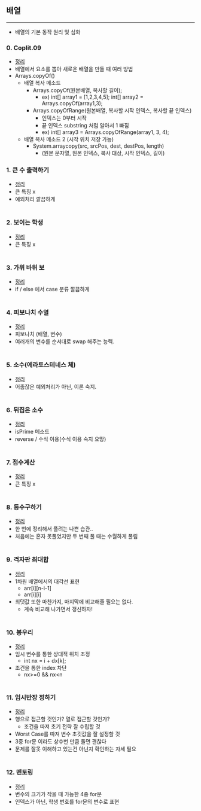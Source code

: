 ## 배열
-----------------------------------------------------
- 배열의 기본 동작 원리 및 심화

### 0. Coplit.09
- [정리](https://github.com/ssu18/TIL/blob/main/Problem%20Solving/Inflearn/Array/Coplit.09.md)
- 배열에서 요소를 뽑아 새로운 배열을 만들 때 여러 방법
- Arrays.copyOf()
  - 배열 복사 메소드
    - Arrays.copyOf(원본배열, 복사할 길이);
      - ex) int[] array1 = [1,2,3,4,5]; int[] array2 = Arrays.copyOf(array1,3);
    - Arrays.copyOfRange(원본배열, 복사할 시작 인덱스, 복사할 끝 인덱스)
      - 인덱스는 0부터 시작
      - 끝 인덱스 substring 처럼 알아서 1 빠짐
      - ex) int[] array3 = Arrays.copyOfRange(array1, 3, 4);
  - 배열 복사 메소드 2 (시작 위치 저장 가능)
    - System.arraycopy(src, srcPos, dest, destPos, length)
      - (원본 문자열, 원본 인덱스, 복사 대상, 시작 인덱스, 길이)

### 1. 큰 수 출력하기
- [정리](https://github.com/ssu18/TIL/blob/main/Problem%20Solving/Inflearn/Array/P1.md)
- 큰 특징 x
- 예외처리 깔끔하게
<br><br>

### 2. 보이는 학생
- [정리](https://github.com/ssu18/TIL/blob/main/Problem%20Solving/Inflearn/Array/P2.md)
- 큰 특징 x
<br><br>

### 3. 가위 바위 보
- [정리](https://github.com/ssu18/TIL/blob/main/Problem%20Solving/Inflearn/Array/P3.md)
- if / else 에서 case 분류 깔끔하게
<br><br>

### 4. 피보나치 수열
- [정리](https://github.com/ssu18/TIL/blob/main/Problem%20Solving/Inflearn/Array/P4.md)
- 피보나치 (배열, 변수)
- 여러개의 변수를 순서대로 swap 해주는 능력.
<br><br>

### 5. 소수(에라토스테네스 체)
- [정리](https://github.com/ssu18/TIL/blob/main/Problem%20Solving/Inflearn/Array/P5.md)
- 어줍잖은 예외처리가 아닌, 이론 숙지.
<br><br>

### 6. 뒤집은 소수
- [정리](https://github.com/ssu18/TIL/blob/main/Problem%20Solving/Inflearn/Array/P6.md)
- isPrime 메소드
- reverse / 수식 이용(수식 이용 숙지 요망)
<br><br>

### 7. 점수계산
- [정리](https://github.com/ssu18/TIL/blob/main/Problem%20Solving/Inflearn/Array/P7.md)
- 큰 특징 x
<br><br>

### 8. 등수구하기
- [정리](https://github.com/ssu18/TIL/blob/main/Problem%20Solving/Inflearn/Array/P8.md)
- 한 번에 정리해서 풀려는 나쁜 습관..
- 처음에는 혼자 못풀었지만 두 번째 풀 때는 수월하게 풀림
<br><br>

### 9. 격자판 최대합
- [정리](https://github.com/ssu18/TIL/blob/main/Problem%20Solving/Inflearn/Array/P9.md)
- 1차원 배열에서의 대각선 표현
  - arr[i][n-i-1]
  - arr[i][i]
- 최댓값 또한 마찬가지, 마지막에 비교해줄 필요는 없다. 
  - 계속 비교해 나가면서 갱신하자!
<br><br>

### 10. 봉우리
- [정리](https://github.com/ssu18/TIL/blob/main/Problem%20Solving/Inflearn/Array/P10.md)
- 임시 변수를 통한 상대적 위치 조정
  - int nx = i + dx[k];
- 조건을 통한 index 차단
  - nx>=0 && nx<n
<br><br>

### 11. 임시반장 정하기
- [정리](https://github.com/ssu18/TIL/blob/main/Problem%20Solving/Inflearn/Array/P11.md)
- 행으로 접근할 것인가? 열로 접근할 것인가?
  - 조건을 따져 초기 전략 잘 수립할 것
- Worst Case를 따져 변수 초깃값을 잘 설정할 것
- 3중 for문 이라도 상수번 만큼 돌면 괜찮다
- 문제를 잘못 이해하고 있는건 아닌지 확인하는 자세 필요
<br><br>

### 12. 멘토링
- [정리]()
- 변수의 크기가 작을 때 가능한 4중 for문
- 인덱스가 아닌, 학생 번호를 for문의 변수로 표현
<br><br>
